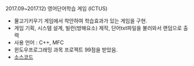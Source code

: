 2017.09~2017.12) 영어단어학습 게임 (ICTUS) 
- 물고기키우기 게임에서 착안하여 학습효과가 있는 게임을 구현.
- 게임 기획, 시스템 설계, 빌런(방해요소) 제작, 단어txt파일을 불러와서 랜덤으로 출력
- 사용 언어 : C++, MFC
- 윈도우프로그래밍 과목 프로젝트 99점을 받았음.
- [소스코드](https://github.com/geun9716/Ictus)